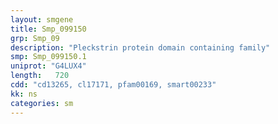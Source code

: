 ```yaml
---
layout: smgene
title: Smp_099150
grp: Smp_09
description: "Pleckstrin protein domain containing family"
smp: Smp_099150.1
uniprot: "G4LUX4"
length:   720
cdd: "cd13265, cl17171, pfam00169, smart00233"
kk: ns
categories: sm
---
```

